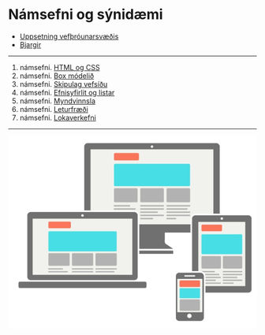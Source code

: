 # Námsefni og sýnidæmi

- [Uppsetning vefþróunarsvæðis](https://github.com/vefgrunnur/namsefni/wiki/Undirbuningur)
- [Bjargir](https://github.com/vefgrunnur/Namsefni/wiki)

---

1. námsefni. [HTML og CSS](Namsefni-1/README.md)
1. námsefni. [Box módelið](Namsefni-2/README.md)
1. námsefni. [Skipulag vefsíðu](Namsefni-3/README.md)
1. námsefni. [Efnisyfirlit og listar](Namsefni-4/README.md)
1. námsefni. [Myndvinnsla](Namsefni-5/README.md)
1. námsefni. [Leturfræði](Namsefni-6/README.md)
1. námsefni. [Lokaverkefni](Namsefni-7/README.md)

---

![RWD](img/Responsive-Web-Design.jpg)
